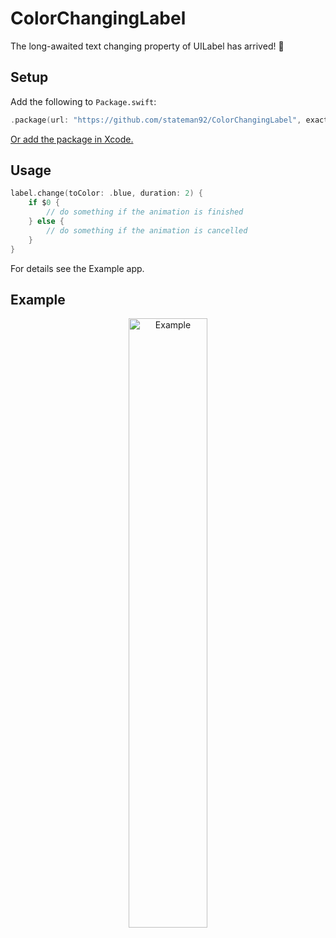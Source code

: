 # ColorChangingLabel
The long-awaited text changing property of UILabel has arrived! 🥳

## Setup

Add the following to `Package.swift`:

```swift
.package(url: "https://github.com/stateman92/ColorChangingLabel", exact: .init(0, 0, 5))
```

[Or add the package in Xcode.](https://developer.apple.com/documentation/xcode/adding_package_dependencies_to_your_app)

## Usage

```swift
label.change(toColor: .blue, duration: 2) {
    if $0 {
        // do something if the animation is finished
    } else {
        // do something if the animation is cancelled
    }
}
```

For details see the Example app.

## Example

<p style="text-align:center;"><img src="https://github.com/stateman92/ColorChangingLabel/blob/main/Resources/screenrecording.gif?raw=true" width="50%" alt="Example"></p>
